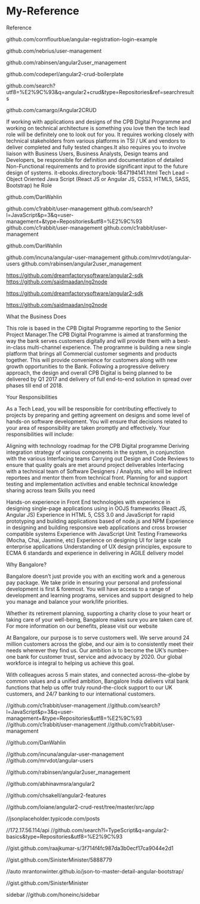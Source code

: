 # My-Reference
Reference

github.com/cornflourblue/angular-registration-login-example

github.com/nebrius/user-management

github.com/rabinsen/angular2user_management

github.com/codeperl/angular2-crud-boilerplate

github.com/search?utf8=%E2%9C%93&q=angular2+crud&type=Repositories&ref=searchresults

github.com/camargo/Angular2CRUD

If working with applications and designs of the CPB Digital Programme and working on technical architecture is something you love then the tech lead role will be definitely one to look out for you. It requires working closely with technical stakeholders from various platforms in TSI / UK and vendors to deliver completed and fully tested changes.It also requires you to involve liaison with Business Users, Business Analysts, Design teams and Developers, be responsible for definition and documentation of detailed Non-Functional requirements and to provide significant input to the future design of systems.
it-ebooks.directory/book-1847194141.html Tech Lead – Object Oriented Java Script (React JS or Angular JS, CSS3, HTML5, SASS, Bootstrap)
he Role

github.com/DanWahlin



github.com/c1rabbit/user-management
github.com/search?l=JavaScript&p=3&q=user-management+&type=Repositories&utf8=%E2%9C%93
github.com/c1rabbit/user-management
github.com/c1rabbit/user-management

github.com/DanWahlin


github.com/incuna/angular-user-management
github.com/mrvdot/angular-users
github.com/rabinsen/angular2user_management

https://github.com/dreamfactorysoftware/angular2-sdk
https://github.com/saidmaadan/ng2node


https://github.com/dreamfactorysoftware/angular2-sdk

https://github.com/saidmaadan/ng2node
 

What the Business Does

This role is based in the CPB Digital Programme reporting to the Senior Project Manager.The CPB Digital Programme is aimed at transforming the way the bank serves customers digitally and will provide them with a best-in-class multi-channel experience. The programme is building a new single platform that brings all Commercial customer segments and products together. This will provide convenience for customers along with new growth opportunities to the Bank. Following a progressive delivery approach, the design and overall CPB Digital is being planned to be delivered by Q1 2017 and delivery of full end-to-end solution in spread over phases till end of 2018.

 

Your Responsibilities

 

As a Tech Lead, you will be responsible for contributing effectively to projects by preparing and getting agreement on designs and some level of hands-on software development. You will ensure that decisions related to your area of responsibility are taken promptly and effectively. Your responsibilities will include:

 

Aligning with technology roadmap for the CPB Digital programme
Deriving integration strategy of various components in the system, in conjunction with the various Interfacing teams
Carrying out Design and Code Reviews to ensure that quality goals are met around project deliverables
Interfacing with a technical team of Software Designers / Analysts, who will be indirect reportees and mentor them from technical front.
Planning for and support testing and implementation activities and enable technical knowledge sharing across team
 Skills you need

 

Hands-on experience in Front End technologies with experience in designing single-page applications using in OOJS frameworks (React JS, Angular JS)
Experience in HTML 5, CSS 3.0 and JavaScript for rapid prototyping and building applications based of node.js and NPM
Experience in designing and building responsive web applications and cross browser compatible systems
Experience with JavaScript  Unit Testing Frameworks (Mocha, Chai, Jasmine, etc)
Experience on designing UI for large scale enterprise applications
Understanding of UX design principles, exposure to ECMA 6 standards and experience in delivering in AGILE delivery model
 

Why Bangalore?

 

Bangalore doesn’t just provide you with an exciting work and a generous pay package. We take pride in ensuring your personal and professional development is first & foremost. You will have access to a range of development and learning programs, services and support designed to help you manage and balance your work/life priorities.

 

Whether its retirement planning, supporting a charity close to your heart or taking care of your well-being, Bangalore makes sure you are taken care of. For more information on our benefits, please visit our website

 

At Bangalore, our purpose is to serve customers well. We serve around 24 million customers across the globe, and our aim is to consistently meet their needs wherever they find us.  Our ambition is to become the UK’s number-one bank for customer trust, service and advocacy by 2020. Our global workforce is integral to helping us achieve this goal.

 

With colleagues across 5 main states, and connected across-the-globe by common values and a unified ambition, Bangalore India delivers vital bank functions that help us offer truly round-the-clock support to our UK customers, and 24/7 banking to our international customers.


//github.com/c1rabbit/user-management
//github.com/search?l=JavaScript&p=3&q=user-management+&type=Repositories&utf8=%E2%9C%93
//github.com/c1rabbit/user-management
//github.com/c1rabbit/user-management

//github.com/DanWahlin


//github.com/incuna/angular-user-management
//github.com/mrvdot/angular-users

//github.com/rabinsen/angular2user_management

//github.com/abhinavmsra/angular2

//github.com/chsakell/angular2-features

//github.com/loiane/angular2-crud-rest/tree/master/src/app


//jsonplaceholder.typicode.com/posts

//172.17.56.114/api
//github.com/search?l=TypeScript&q=angular2-basics&type=Repositories&utf8=%E2%9C%93

//gist.github.com/raajkumar-s/3f714f4fc987da3b0ecf17ca9044e2d1

//gist.github.com/SinisterMinister/5888779


 //auto
mrantonwinter.github.io/json-to-master-detail-angular-bootstrap/

//gist.github.com/SinisterMinister


sidebar
//github.com/honeinc/sidebar

